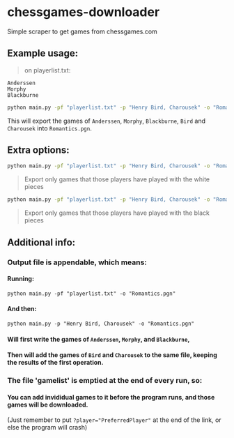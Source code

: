 # chessgames-downloader
Simple scraper to get games from chessgames.com

## Example usage:
> on playerlist.txt:
```
Anderssen
Morphy
Blackburne
```


```bash
python main.py -pf "playerlist.txt" -p "Henry Bird, Charousek" -o "Romantics.pgn" 
```

This will export the games of ```Anderssen```, ```Morphy```, ```Blackburne```, ```Bird``` and ```Charousek``` into ```Romantics.pgn```.

## Extra options:
```bash
python main.py -pf "playerlist.txt" -p "Henry Bird, Charousek" -o "Romantics.pgn" --white-only
```
> Export only games that those players have played with the white pieces

```bash
python main.py -pf "playerlist.txt" -p "Henry Bird, Charousek" -o "Romantics.pgn" --black-only
```

> Export only games that those players have played with the black pieces

## Additional info:

### Output file is appendable, which means:

#### Running:
```
python main.py -pf "playerlist.txt" -o "Romantics.pgn"
```

#### And then:
```
python main.py -p "Henry Bird, Charousek" -o "Romantics.pgn"
```

#### Will first write the games of ```Anderssen```, ```Morphy```, and ```Blackburne```,
#### Then will add the games of ```Bird``` and ```Charousek``` to the same file, keeping the results of the first operation.

### The file 'gamelist' is emptied at the end of every run, so:

#### You can add invididual games to it before the program runs, and those games will be downloaded.
(Just remember to put ```?player="PreferredPlayer"``` at the end of the link, or else the program will crash)
